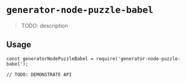 # `generator-node-puzzle-babel`

> TODO: description

## Usage

```
const generatorNodePuzzleBabel = require('generator-node-puzzle-babel');

// TODO: DEMONSTRATE API
```
